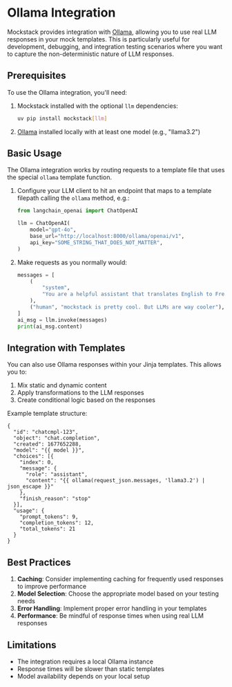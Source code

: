# Ollama Integration

Mockstack provides integration with [Ollama](https://ollama.com/), allowing you to use real LLM responses in your mock templates. This is particularly useful for development, debugging, and integration testing scenarios where you want to capture the non-deterministic nature of LLM responses.

## Prerequisites

To use the Ollama integration, you'll need:

1. Mockstack installed with the optional `llm` dependencies:
   ```bash
   uv pip install mockstack[llm]
   ```

2. [Ollama](https://ollama.com/) installed locally with at least one model (e.g., "llama3.2")

## Basic Usage

The Ollama integration works by routing requests to a template file that uses the special `ollama` template function.

1. Configure your LLM client to hit an endpoint that maps to a template filepath calling the `ollama` method, e.g.:
   ```python
   from langchain_openai import ChatOpenAI

   llm = ChatOpenAI(
       model="gpt-4o",
       base_url="http://localhost:8000/ollama/openai/v1",
       api_key="SOME_STRING_THAT_DOES_NOT_MATTER",
   )
   ```

2. Make requests as you normally would:
   ```python
   messages = [
       (
           "system",
           "You are a helpful assistant that translates English to French. Translate the user sentence.",
       ),
       ("human", "mockstack is pretty cool. But LLMs are way cooler"),
   ]
   ai_msg = llm.invoke(messages)
   print(ai_msg.content)
   ```

## Integration with Templates

You can also use Ollama responses within your Jinja templates. This allows you to:

1. Mix static and dynamic content
2. Apply transformations to the LLM responses
3. Create conditional logic based on the responses

Example template structure:
```jinja
{
  "id": "chatcmpl-123",
  "object": "chat.completion",
  "created": 1677652288,
  "model": "{{ model }}",
  "choices": [{
    "index": 0,
    "message": {
      "role": "assistant",
      "content": "{{ ollama(request_json.messages, 'llama3.2') | json_escape }}"
    },
    "finish_reason": "stop"
  }],
  "usage": {
    "prompt_tokens": 9,
    "completion_tokens": 12,
    "total_tokens": 21
  }
}
```

## Best Practices

1. **Caching**: Consider implementing caching for frequently used responses to improve performance
2. **Model Selection**: Choose the appropriate model based on your testing needs
3. **Error Handling**: Implement proper error handling in your templates
4. **Performance**: Be mindful of response times when using real LLM responses

## Limitations

- The integration requires a local Ollama instance
- Response times will be slower than static templates
- Model availability depends on your local setup
